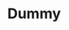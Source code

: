 ---
title: Dummy
description: "Apprenez sur la logistique"
image: ""
pagetitle: "Articles populaires"
btntxt: "Lire l'article"
next: "Suivant"
previous: "Précédent"
sidebartxt: "Articles par sujet"
---